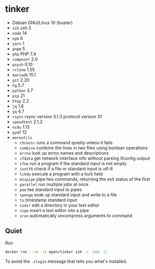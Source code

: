 # tinker

* Debian GNU/Linux 10 (buster)
* `zsh` zsh 5
* `node` 14
* `npm` 6
* `yarn` 1
* `pnpm` 5  
* `php` PHP 7.4
* `composer` 2.0
* `psysh` 0.10
* `rclone` 1.55
* `mariadb`  15.1
* `git` 2.20
* `hg` 5.7
* `python` 3.7
* `pip` 21
* `htop` 2.2
* `jq` 1.6
* `yq` 4.7
* `rsync` rsync version 3.1.3 protocol version 31
* `speedtest` 2.1.2
* `ncdu` 1.13
* `pydf` 12
* `moreutils`
    * `chronic` runs a command quietly unless it fails
    * `combine` combine the lines in two files using boolean operations
    * `errno` look up errno names and descriptions
    * `ifdata` get network interface info without parsing ifconfig output
    * `ifne` run a program if the standard input is not empty
    * `isutf8` check if a file or standard input is utf-8
    * `lckdo` execute a program with a lock held
    * `mispipe` pipe two commands, returning the exit status of the first
    * `parallel` run multiple jobs at once
    * `pee` tee standard input to pipes
    * `sponge` soak up standard input and write to a file
    * `ts` timestamp standard input
    * `vidir` edit a directory in your text editor
    * `vipe` insert a text editor into a pipe
    * `zrun` automatically uncompress arguments to command

## Quiet

Run

```sh
docker run --rm -it mpen/tinker zsh -c 'zsh -i'
```

To avoid the `.zlogin` message that tells you what's installed.

